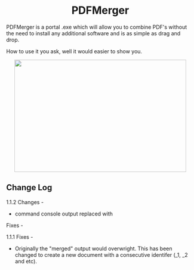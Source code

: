 
<h1 align="center"> PDFMerger </h1>


PDFMerger is a portal .exe which will allow you to combine PDF's without the need to install any additional software and is as simple as drag and drop.

How to use it you ask, well it would easier to show you. 
<p align="center">
  <img width="460" height="300" src="mi/recording.mp4">
</p>


## Change Log

1.1.2
Changes - 
* command console output replaced with 

Fixes -



1.1.1
Fixes - 
* Originally the "merged" output would overwright. This has been changed to create a new document with a consecutive identifer (_1, _2 and etc).

